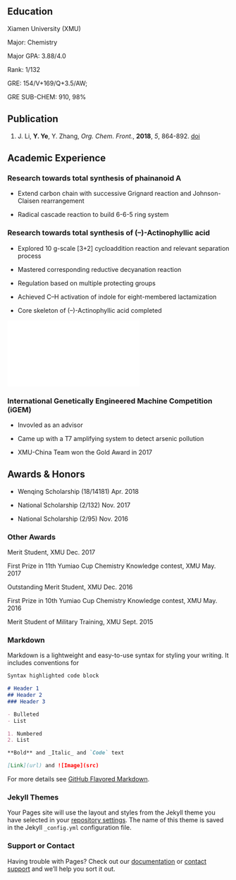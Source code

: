 ## Education

Xiamen University (XMU)

Major: Chemistry

Major GPA: 3.88/4.0

Rank: 1/132

GRE: 154/V+169/Q+3.5/AW;

GRE SUB-CHEM: 910, 98%

## Publication


1. J. Li, **Y. Ye**, Y. Zhang, _Org. Chem. Front_., **2018**, _5_, 864-892. [doi](http://pubs.rsc.org/en/Content/ArticleLanding/2018/QO/C7QO01077J)

## Academic Experience

### Research towards total synthesis of phainanoid A

- Extend carbon chain with successive Grignard reaction and Johnson-Claisen rearrangement

- Radical cascade reaction to build 6-6-5 ring system

### Research towards total synthesis of (–)-Actinophyllic acid

- Explored 10 g-scale [3+2] cycloaddition reaction and relevant separation process

- Mastered corresponding reductive decyanation reaction

- Regulation based on multiple protecting groups

- Achieved C–H activation of indole for eight-membered lactamization

- Core skeleton of (–)-Actinophyllic acid completed

![image](/yiliny.github.io/路线精简.pdf)

### International Genetically Engineered Machine Competition (iGEM)

- Invovled as an advisor

- Came up with a T7 amplifying system to detect arsenic pollution

- XMU-China Team won the Gold Award in 2017

## Awards & Honors

- Wenqing Scholarship (18/14181)  Apr. 2018

- National Scholarship (2/132)	Nov. 2017

- National Scholarship (2/95)	Nov. 2016

### Other Awards

Merit Student, XMU	Dec. 2017

First Prize in 11th Yumiao Cup Chemistry Knowledge contest, XMU	May. 2017

Outstanding Merit Student, XMU	Dec. 2016

First Prize in 10th Yumiao Cup Chemistry Knowledge contest, XMU	May. 2016

Merit Student of Military Training, XMU	Sept. 2015

### Markdown

Markdown is a lightweight and easy-to-use syntax for styling your writing. It includes conventions for

```markdown
Syntax highlighted code block

# Header 1
## Header 2
### Header 3

- Bulleted
- List

1. Numbered
2. List

**Bold** and _Italic_ and `Code` text

[Link](url) and ![Image](src)
```

For more details see [GitHub Flavored Markdown](https://guides.github.com/features/mastering-markdown/).

### Jekyll Themes

Your Pages site will use the layout and styles from the Jekyll theme you have selected in your [repository settings](https://github.com/yiliny/yiliny.github.io/settings). The name of this theme is saved in the Jekyll `_config.yml` configuration file.

### Support or Contact

Having trouble with Pages? Check out our [documentation](https://help.github.com/categories/github-pages-basics/) or [contact support](https://github.com/contact) and we’ll help you sort it out.
